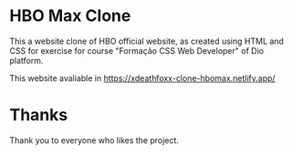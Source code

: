 # HBO Max Clone

This a website clone of HBO official website, as created  using HTML and CSS for exercise for course "Formação CSS Web Developer" of Dio platform.

This website avaliable in <https://xdeathfoxx-clone-hbomax.netlify.app/>

# Thanks

Thank you to everyone who likes the project.